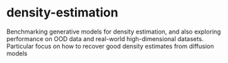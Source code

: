 # density-estimation
Benchmarking generative models for density estimation, and also exploring performance on OOD data and real-world high-dimensional datasets. Particular focus on how to recover good density estimates from diffusion models
